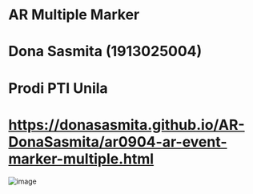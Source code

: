 # AR Multiple Marker 
# Dona Sasmita (1913025004)
# Prodi PTI Unila

# https://donasasmita.github.io/AR-DonaSasmita/ar0904-ar-event-marker-multiple.html

![image](https://user-images.githubusercontent.com/108005853/175044383-53acb222-047a-4b82-b9f1-9d25693cfe30.png)
